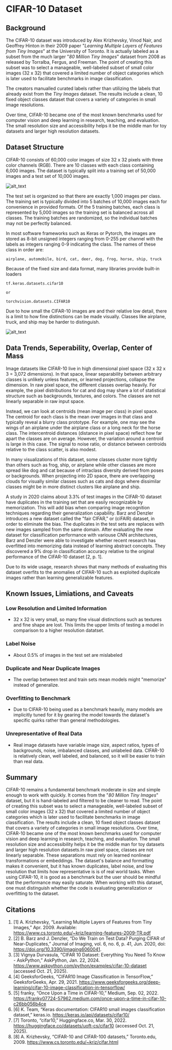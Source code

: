 # CIFAR-10 Dataset

## Background

The CIFAR-10 dataset was introduced by Alex Krizhevsky, Vinod Nair, and Geoffrey Hinton in their 2009 paper "_Learning Multiple Layers of Features from Tiny Images_" at the University of Toronto. It is actually labeled as a subset from the much larger "_80 Million Tiny Images_" dataset from 2008 as released by Torralba, Fergus, and Freeman. The point of creating this subset was to select a manageable, well-labeled subset of small color images (32 x 32) that covered a limited number of object categories which is later used to facilitate benchmarks in image classification.

The creators manualled curated labels rather than utilizing the labels that already exist from the _Tiny Images_ dataset. The results include a clean, 10 fixed object classes dataset that covers a variety of categories in small image resolutions. 

Over time, CIFAR-10 became one of the most known benchmarks used for computer vision and deep learning in research, teaching, and evaluation. The small resolution size and accessibility helps it be the middle man for toy datasets and larger high resolution datasets.

## Dataset Structure

CIFAR-10 consists of 60,000 color images of size 32 x 32 pixels with three color channels (RGB). There are 10 classes with each class containing 6,000 images. The dataset is typically split into a training set of 50,000 images and a test set of 10,000 images.

![alt_text](/media/picCIFAR10/CIFAR1032by32.png)

The test set is organized so that there are exactly 1,000 images per class. The training set is typically divided into 5 batches of 10,000 images each for convenience in provided formats. Of the 5 training batches, each class is represented by 5,000 images so the training set is balanced across all classes. The training batches are randomized, so the individual batches may not be perfectly balanced.

In most software frameworks such as Keras or Pytorch, the images are stored as 8-bit unsigned integers ranging from 0-255 per channel with the labels as integers ranging 0-9 indicating the class. The names of these class in order are:
```
airplane, automobile, bird, cat, deer, dog, frog, horse, ship, truck
```

Because of the fixed size and data format, many libraries provide built-in loaders
```
tf.keras.datasets.cifar10

or

torchvision.datasets.CIFAR10
```

Due to how small the CIFAR-10 images are and their relative low detail, there is a limit to how fine distinctions can be made visually. Classes like airplane, truck, and ship may be harder to distinguish.

![alt_text](/media/picCIFAR10/cifar10examples.png)

## Data Trends, Seperability, Overlap, Center of Mass

Image datasets like CIFAR-10 live in high dimensional pixel space (32 x 32 x 3 = 3,072 dimensions). In that space, linear separability between arbitrary classes is unlikely unless features, or learned projections, collapse the dimension. In raw pixel space, the different classes overlap heavily. For example, the pixel distributions for cat and dog may share a lot of statistical structure such as backgrounds, textures, and colors. The classes are not linearly separable in raw input space.

Instead, we can look at centroids (mean image per class) in pixel space. The centroid for each class is the mean over images in that class and typically reveal a blurry class prototype. For example, one may see the wings of an airplane under the airplane class or a long neck for the horse class. The intercentroid distances (distance in pixel space) reflect how far apart the classes are on average. However, the variation around a centroid is large in this case. The signal to noise ratio, or distance between centroids relative to the class scatter, is also modest.

In many visualizations of this dataset, some classes cluster more tightly than others such as frog, ship, or airplane while other classes are more spread like dog and cat because of intraclass diversity derived from poses or backgrounds. When projecting into 2D space, there are overlapping clouds for visually similar classes such as cats and dogs where dissimilar classes might be in more distinct clusters like airplane and ship. 

A study in 2020 claims about 3.3% of test images in the CIFAR-10 dataset have duplicates in the training set that are easily recognizable by memorization. This will add bias when comparing image recognition techniques regarding their generalization capability. Barz and Denzler introduces a new dataset called the "fair CIFAR," or (ciFAIR) dataset, in order to eliminate the bias. The duplicates in the test sets are replaces with new images sampled from the same domain. After evaluating the new dataset for classification performance with variouse CNN architectures, Barz and Denzler were able to investigate whether recent research has overfitted into memorizing data instead of learning abstract concepts. They discovered a 9% drop in classification accuracy relative to the original performance of the CIFAR-10 dataset [2, p. 1].

Due to its wide usage, research shows that many methods of evaluating this dataset overfits to the anomalies of CIFAR-10 such as exploited duplicate images rather than learning generalizable features. 

## Known Issues, Limiations, and Caveats
### Low Resolution and Limited Information 
- 32 x 32 is very small, so many fine visual distinctions such as textures and fine shape are lost. This limits the upper limits of testing a model in comparison to a higher resolution datatset.

### Label Noise
- About 0.5% of images in the test set are mislabeled

### Duplicate and Near Duplicate Images
- The overlap between test and train sets mean models might "memorize" instead of generalize.

### Overfitting to Benchmark
- Due to CIFAR-10 being used as a benchmark heavily, many models are implicitly tuned for it by gearing the model towards the dataset's specific quirks rather than general methodologies.

### Unrepresentative of Real Data
- Real image datasets have variable image size, aspect ratios, types of backgrounds, noise, imbalanced classes, and unlabeled data. CIFAR-10 is relatively clean, well labeled, and balanced, so it will be easier to train than real data.

## Summary
CIFAR-10 remains a fundamental benchmark moderate in size and simple enough to work with quickly. It comes from the "_80 Million Tiny Images_" dataset, but it is hand-labeled and filtered to be cleaner to read. The point of creating this subset was to select a manageable, well-labeled subset of small color images (32 x 32) that covered a limited number of object categories which is later used to facilitate benchmarks in image classification. The results include a clean, 10 fixed object classes dataset that covers a variety of categories in small image resolutions. Over time, CIFAR-10 became one of the most known benchmarks used for computer vision and deep learning in research, teaching, and evaluation. The small resolution size and accessibility helps it be the middle man for toy datasets and larger high resolution datasets.In raw pixel space, classes are not linearly separable. These separations must rely on learned nonlinear transformations or embeddings. The dataset's balance and formatting makes it convenient, but it has known duplicates, label noise, and low resolution that limits how representative is is of real world tasks. When using CIFAR-10, it is good as a benchmark but the user should be mindful that the performance may easily saturate. When working with this dataset, one must distinguish whether the code is evaluating generalization or overfitting to the dataset. 

## Citations

1. [1] A. Krizhevsky, “Learning Multiple Layers of Features from Tiny Images,” Apr. 2009. Available: https://www.cs.toronto.edu/~kriz/learning-features-2009-TR.pdf
2. [2] B. Barz and J. Denzler, “Do We Train on Test Data? Purging CIFAR of Near-Duplicates,” Journal of Imaging, vol. 6, no. 6, p. 41, Jun. 2020, doi: https://doi.org/10.3390/jimaging6060041.
3. [3] Vignya Durvasula, “CIFAR 10 Dataset: Everything You Need To Know - AskPython,” AskPython, Jan. 22, 2024. https://www.askpython.com/python/examples/cifar-10-dataset (accessed Oct. 21, 2025).
4. [4] GeeksforGeeks, “CIFAR10 Image Classification in TensorFlow,” GeeksforGeeks, Apr. 29, 2021. https://www.geeksforgeeks.org/deep-learning/cifar-10-image-classification-in-tensorflow/
5. [5] franky, “Once Upon a Time in CIFAR-10,” Medium, Sep. 02, 2022. https://franky07724-57962.medium.com/once-upon-a-time-in-cifar-10-c26bb056b4ce
6. [6] K. Team, “Keras documentation: CIFAR10 small images classification dataset,” keras.io. https://keras.io/api/datasets/cifar10/
7. [7] Toronto, “cifar10,” Huggingface.co, Mar. 30, 2022. https://huggingface.co/datasets/uoft-cs/cifar10 (accessed Oct. 21, 2025).
8. [8] A. Krizhevsky, “CIFAR-10 and CIFAR-100 datasets,” Toronto.edu, 2009. https://www.cs.toronto.edu/~kriz/cifar.html

